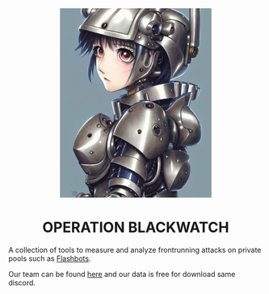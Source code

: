 <div align="center">
  <img src="logo.webp" alt="drawing" width="300"/>
</div>

<h1 align="center">OPERATION BLACKWATCH</h1>

A collection of tools to measure and analyze frontrunning attacks on private
pools such as [Flashbots](https://docs.flashbots.net). 

Our team can be found [here](https://discord.gg/jHshh95a) and our data is free for download same discord.




